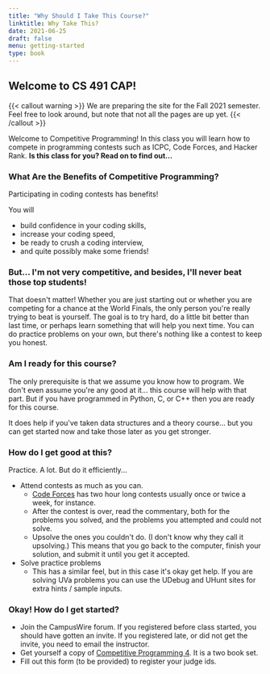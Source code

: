 ```yaml
---
title: "Why Should I Take This Course?"
linktitle: Why Take This?
date: 2021-06-25
draft: false
menu: getting-started
type: book
---
```



## Welcome to CS 491 CAP!

{{< callout warning >}}
We are preparing the site for the Fall 2021 semester.  Feel free to look around, but note that not all the pages
are up yet.
{{< /callout >}}

Welcome to Competitive Programming!  In this class you will learn how to compete in programming contests such as ICPC,
Code Forces, and Hacker Rank.  **Is this class for you?  Read on to find out...**

### What Are the Benefits of Competitive Programming?

Participating in coding contests has benefits!
  
  You will 
  - build confidence in your coding skills,
  - increase your coding speed,
  - be ready to crush a coding interview,
  - and quite possibly make some friends!

### But... I'm not very competitive, and besides, I'll never beat those top students!

That doesn't matter!  Whether you are just starting out or whether you are competing for a chance at the World Finals,
the only person you're really trying to beat is yourself.  The goal is to try hard, do a little bit better than last time,
or perhaps learn something that will help you next time.  You can do practice problems on your own, but there's nothing
like a contest to keep you honest.

### Am I ready for this course?

The only prerequisite is that we assume you know how to program.  We don't even assume you're any good at it... this course
will help with that part.  But if you have programmed in Python, C, or C++ then you are ready for this course.

It does help if you've taken data structures and a theory course... but you can get started now and take those later as you
get stronger.

### How do I get good at this?

Practice.  A lot.  But do it efficiently...

  - Attend contests as much as you can.
    - [Code Forces](https://codeforces.com) has two hour long contests usually once or twice a week, for instance.
    - After the contest is over, read the commentary, both for the problems you solved, and the problems you attempted and could not solve.
    - Upsolve the ones you couldn't do.  (I don't know why they call it upsolving.)  This means that you go back to the computer, finish
      your solution, and submit it until you get it accepted.
  - Solve practice problems
    - This has a similar feel, but in this case it's okay get help.  If you are solving UVa problems you can use the UDebug and UHunt
      sites for extra hints / sample inputs.

### Okay!  How do I get started?

  - Join the CampusWire forum.  If you registered before class started, you should have gotten an invite.  If you registered late,
    or did not get the invite, you need to email the instructor.
  - Get yourself a copy of [Competitive Programming 4](https://cpbook.net).  It is a two book set.
  - Fill out this form (to be provided) to register your judge ids.

